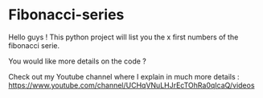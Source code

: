 # Fibonacci-series
Hello guys ! This python project will list you the x first numbers of the fibonacci serie.

You would like more details on the code ?

Check out my Youtube channel where I explain in much more details :  
https://www.youtube.com/channel/UCHqVNuLHJrEcTOhRa0qIcaQ/videos
